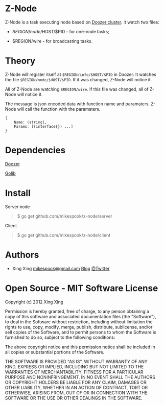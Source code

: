 Z-Node
======

Z-Node is a task executing node based on [Doozer cluster](https://github.com/skynetservices/doozerd). It watch two files:

 * $REGION/node/$HOST/$PID - for one-node tasks;

 * $REGION/wire - for broadcasting tasks.

Theory
======

Z-Node will register itself at `$REGION/info/$HOST/$PID` in Doozer.
It watches the file `$REGION/node/$HOST/$PID`. If it was changed, Z-Node will notice it.

All of Z-Node are watching `$REGION/wire`. If this file was changed, all of Z-Node will notice it.

The message is json encoded data with function name and paramaters. Z-Node will call the function with the paramaters.

    {
        Name: (string),
        Params: [(interface{}) ...]
    }

Dependencies
============

[Doozer](https://github.com/skynetservices/doozer)

[Golib](https://github.com/mikespook/golib)    

Install
=======

Server node

> $ go get github.com/mikespook/z-node/server

Client

> $ go get github.com/mikespook/z-node/client

Authors
=======

 * Xing Xing <mikespook@gmail.com> [Blog](http://mikespook.com) [@Twitter](http://twitter.com/mikespook)

Open Source - MIT Software License
==================================
Copyright (c) 2012 Xing Xing

Permission is hereby granted, free of charge, to any person obtaining a copy of this software and associated documentation files (the "Software"), to deal in the Software without restriction, including without limitation the rights to use, copy, modify, merge, publish, distribute, sublicense, and/or sell copies of the Software, and to permit persons to whom the Software is furnished to do so, subject to the following conditions:

The above copyright notice and this permission notice shall be included in all copies or substantial portions of the Software.

THE SOFTWARE IS PROVIDED "AS IS", WITHOUT WARRANTY OF ANY KIND, EXPRESS OR IMPLIED, INCLUDING BUT NOT LIMITED TO THE WARRANTIES OF MERCHANTABILITY, FITNESS FOR A PARTICULAR PURPOSE AND NONINFRINGEMENT. IN NO EVENT SHALL THE AUTHORS OR COPYRIGHT HOLDERS BE LIABLE FOR ANY CLAIM, DAMAGES OR OTHER LIABILITY, WHETHER IN AN ACTION OF CONTRACT, TORT OR OTHERWISE, ARISING FROM, OUT OF OR IN CONNECTION WITH THE SOFTWARE OR THE USE OR OTHER DEALINGS IN THE SOFTWARE.
